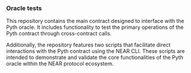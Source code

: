### Oracle tests

This repository contains the main contract designed to interface with the Pyth oracle. It includes functionality to test the primary operations of the Pyth contract through cross-contract calls. 

Additionally, the repository features two scripts that facilitate direct interactions with the Pyth contract using the NEAR CLI. 
These scripts are intended to demonstrate and validate the core functionalities of the Pyth oracle within the NEAR protocol ecosystem.